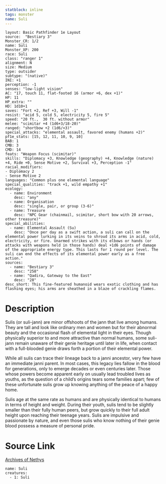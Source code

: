 ```yaml
---
statblock: inline
tags: monster
name: Suli
---
```

```statblock
layout: Basic Pathfinder 1e Layout
source:  "Bestiary 3"
Monster_CR: 1/2
name: Suli
Monster_XP: 200
race: Suli
class: "ranger 1"
alignment: N
size: Medium
type: outsider
subtype: "(native)"
INI: +1
perception: -1
senses: "low-light vision"
AC: "17, touch 11, flat-footed 16 (armor +6, dex +1)"
HP: 11
HP_extra: ""
HD: 1d10+1
saves: "Fort +2, Ref +3, Will -1"
resist: "acid 5, cold 5, electricity 5, fire 5"
speed: "20 ft.,  30 ft. without armor"
melee: "scimitar +4 (1d6+3/18-20)"
ranged: "shortbow +2 (1d6/×3)"
special_attacks: "elemental assault, favored enemy (humans +2)"
pf1e_stats: [15, 12, 11, 10, 9, 10]
BAB: 1
CMB: 3
CMD: 14
feats: "Weapon Focus (scimitar)"
skills: "Diplomacy +3, Knowledge (geography) +4, Knowledge (nature) +4, Ride +0, Sense Motive +2, Survival +3, Perception -1"
racial_modifiers:
- Diplomacy 2
- Sense Motive 2
languages: "Common plus one elemental language"
special_qualities: "track +1, wild empathy +1"
ecology:
  - name: Environment
    desc: "any"
  - name: Organisation
    desc: "single, pair, or group (3-6)"
  - name: Treasure
    desc: "NPC Gear (chainmail, scimitar, short bow with 20 arrows, other treasure)"
special_abilities:
  - name: Elemental Assault (Su)
    desc: "Once per day as a swift action, a suli can call on the elemental power lurking in its veins to shroud its arms in acid, cold, electricity, or fire. Unarmed strikes with its elbows or hands (or attacks with weapons held in those hands) deal +1d6 points of damage of the appropriate energy type. This lasts for 1 round per level. The suli can end the effects of its elemental power early as a free action."
sources:
  - name: "Bestiary 3"
    desc: "258"
  - name: "Qadira, Gateway to the East"
    desc: "28"
desc_short: This fine-featured humanoid wears exotic clothing and has flashing eyes; his arms are sheathed in a blaze of crackling flames.
```
# Description
Sulis (or suli-jann) are minor offshoots of the jann that live among humans. They are tall and look like ordinary men and women but for their abnormal beauty and the occasional flash of elemental light in their eyes. Though physically superior to and more attractive than normal humans, some suli-jann remain unaware of their genie heritage until later in life, when contact with a full-blooded genie draws forth a portion of their elemental power.

While all sulis can trace their lineage back to a janni ancestor, very few have an immediate janni parent. In most cases, this legacy lies fallow in the blood for generations, only to emerge decades or even centuries later. Those whose powers become apparent early on usually lead troubled lives as youths, as the question of a child’s origins tears some families apart; few of these unfortunate sulis grow up knowing anything of the peace of a happy home.

Sulis age at the same rate as humans and are physically identical to humans in terms of height and weight. During their youth, sulis tend to be slightly smaller than their fully human peers, but grow quickly to their full adult height upon reaching their teenage years. Sulis are impulsive and passionate by nature, and even those sulis who know nothing of their genie blood possess a measure of personal pride.
# Source Link
[Archives of Nethys](https://aonprd.com/MonsterDisplay.aspx?ItemName=Suli)
```encounter-table
name: Suli
creatures:
  - 1: Suli
```
